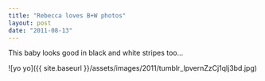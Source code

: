 ```yaml
---
title: "Rebecca loves B+W photos"
layout: post
date: "2011-08-13"
---
```


This baby looks good in black and white stripes too…

![yo yo]({{ site.baseurl }}/assets/images/2011/tumblr_lpvernZzCj1qlj3bd.jpg)
